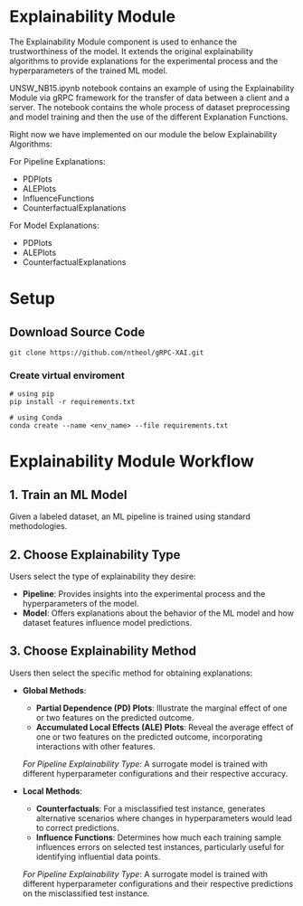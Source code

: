 # Explainability Module
The Explainability Module component is used to enhance the trustworthiness of the model. <be>
It extends the original explainability algorithms to provide explanations for the experimental process and the hyperparameters of the trained ML model. 

UNSW_NB15.ipynb notebook contains an example of using the Explainability Module via gRPC framework for the transfer of data between a client and a server.
The notebook contains the whole process of dataset preprocessing and model training and then the use of the different Explanation Functions.

Right now we have implemented on our module the below Explainability Algorithms:

For Pipeline Explanations:
- PDPlots
- ALEPlots
- InfluenceFunctions
- CounterfactualExplanations
  
For Model Explanations:
- PDPlots
- ALEPlots
- CounterfactualExplanations
# Setup

## Download Source Code

```shell
git clone https://github.com/ntheol/gRPC-XAI.git
```
### Create virtual enviroment
```shell
# using pip
pip install -r requirements.txt

# using Conda
conda create --name <env_name> --file requirements.txt
```
# Explainability Module Workflow

## 1. Train an ML Model
Given a labeled dataset, an ML pipeline is trained using standard methodologies.

## 2. Choose Explainability Type
Users select the type of explainability they desire:
- **Pipeline**: Provides insights into the experimental process and the hyperparameters of the model.
- **Model**: Offers explanations about the behavior of the ML model and how dataset features influence model predictions.

## 3. Choose Explainability Method
Users then select the specific method for obtaining explanations:
- **Global Methods**:
  - **Partial Dependence (PD) Plots**: Illustrate the marginal effect of one or two features on the predicted outcome.
  - **Accumulated Local Effects (ALE) Plots**: Reveal the average effect of one or two features on the predicted outcome, incorporating interactions with other features.
  
  *For Pipeline Explainability Type*: A surrogate model is trained with different hyperparameter configurations and their respective accuracy.

- **Local Methods**:
  - **Counterfactuals**: For a misclassified test instance, generates alternative scenarios where changes in hyperparameters would lead to correct predictions.
  - **Influence Functions**: Determines how much each training sample influences errors on selected test instances, particularly useful for identifying influential data points.
  
  *For Pipeline Explainability Type*: A surrogate model is trained with different hyperparameter configurations and their respective predictions on the misclassified test instance.

